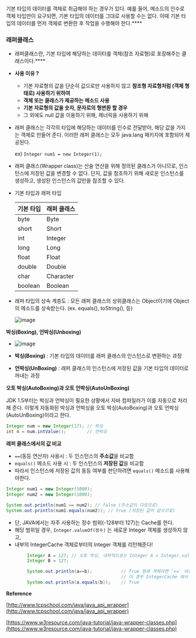 기본 타입의 데이터를 객체로 취급해야 하는 경우가 있다. 예를 들어, 메소드의 인수로 객체 타입만이 요구되면, 기본 타입의 데이터를 그대로 사용할 수는 없다. 이때 기본 타입의 데이터를 먼저 객체로 변환한 후 작업을 수행해야 한다.****

### 래퍼클래스

- 래퍼클래스란, 기본 타입에 해당하는 데이터를 객체(참조 자료형)로 포장해주는 클래스이다.****
- **사용 이유 ?**
    - 기본 자료형의 값을 단순히 값으로만 사용하지 않고 **참조형 자료형처럼 (객체 형태로) 사용하기 위하여**
    - **객체 또는 클래스가 제공하는 메소드 사용**
    - **기본 자료형의 값을 숫자, 문자로의 형변환 할 경우**
    - 그 외에도 null 값을 이용하기 위해, 제너릭을 사용하기 위해
- 래퍼 클래스는 각각의 타입에 해당하는 데이터를 인수로 전달받아, 해당 값을 가지는 객체로 만들어 준다. 이러한 래퍼 클래스는 모두 java.lang 패키지에 포함되어 제공된다.
    
    ex) `Integer num1 = new Integer(1);`
    
- 래퍼 클래스(Wrapper class)는 산술 연산을 위해 정의된 클래스가 아니므로, 인스턴스에 저장된 값을 변경할 수 없다. 단지, 값을 참조하기 위해 새로운 인스턴스를 생성하고, 생성된 인스턴스의 값만을 참조할 수 있다.
- 기본 타입과 래퍼 타입
    
    
    | 기본 타입 | 래퍼 클래스 |
    | --- | --- |
    | byte | Byte |
    | short | Short |
    | int | Integer |
    | long | Long |
    | float | Float |
    | double | Double |
    | char | Character |
    | boolean | Boolean |
- 래퍼 타입의 상속 계층도 : 모든 래퍼 클래스의 상위클래스는 Object이기에 Object의 메소드를 상속받는다. (ex. equals(), toString(), 등)
    
    ![image](https://user-images.githubusercontent.com/77563814/174629163-b9959e78-96fc-4b32-84c2-21ef640c5cb3.png)
    

**박싱(Boxing), 언박싱(Unboxing)**

- ![image](https://user-images.githubusercontent.com/77563814/174629273-b061f45f-091b-434b-af8e-cd7ef06856a1.png) 

- **박싱(Boxing)** : 기본 타입의 데이터를 래퍼 클래스의 인스턴스로 변환하는 과정
- **언박싱(UnBoxing)** : 래퍼 클래스의 인스턴스에 저장된 값을 기본 타입의 데이터로 꺼내는 과정

**오토 박싱(AutoBoxing)과 오토 언박싱(AutoUnBoxing)**

JDK 1.5부터는 박싱과 언박싱이 필요한 상황에서 자바 컴파일러가 이를 자동으로 처리해 준다. 이렇게 자동화된 박싱과 언박싱을 오토 박싱(AutoBoxing)과 오토 언박싱(AutoUnBoxing)이라고 한다.

```java
Integer num = new Integer(17); // 박싱
int n = num.intValue();        // 언박싱
```

**래퍼 클래스에서의 값 비교**

- `==`(동등 연산자) 사용시 : 두 인스턴스의 **주소값**을 비교함
- `equals()` 메소드 사용 시 : 두 인스턴스의 **저장된 값**을 비교함
- 따라서 인스턴스에 저장된 값의 동등 여부를 판단하려면 `equals()` 메소드를 사용해야한다.

```java
Integer num1 = new Integer(1000);
Integer num2 = new Integer(1000);

System.out.println(num1 == num2); // false (주소값이 다르므로)
System.out.println(num1.equals(num2)); // true (저장된 값이 같으므로)
```
- 단, JAVA에서는 자주 사용하는 정수 범위(-128부터 127)는 Cache를 한다.
- 해당 범위일 경우, ```Integer.valueOf(정수)``` 는 새로운 Integer 객체를 생성하지 않고,
- 내부의 IntegerCache 객체로부터의 Integer 객체를 리턴해준다!

```java
        Integer A = 127; // 오토 박싱, 내부적으로는 Integer A = Integer.valueOf(127);
        Integer B = 127;

        System.out.println(a==b);           // True 원래 객체라면 '==' 비교는 주소값이 다르므로 False가 나오겠지만, 
                                            // 이 경우 IntegerCache 에서 같은 객체를 리턴받았기 때문에 주소값도 같음!
        System.out.println(a.equals(b));    // True
```

**Reference**

[http://www.tcpschool.com/java/java_api_wrapper](http://www.tcpschool.com/java/java_api_wrapper)

[https://www.w3resource.com/java-tutorial/java-wrapper-classes.php](https://www.w3resource.com/java-tutorial/java-wrapper-classes.php)
